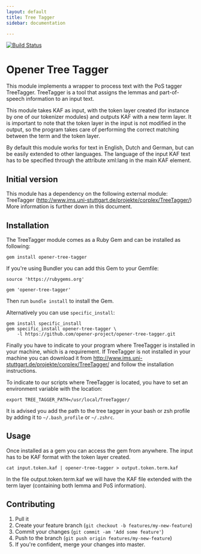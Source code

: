 ```yaml
---
layout: default
title: Tree Tagger
sidebar: documentation

---
```




<div id='readme'></div>

[![Build Status](https://drone.io/github.com/opener-project/VU-tree-tagger_kernel/status.png)](https://drone.io/github.com/opener-project/VU-tree-tagger_kernel/latest)

Opener Tree Tagger
==================

This module implements a wrapper to process text with the PoS tagger
TreeTagger. TreeTagger is a tool that assigns the lemmas and part-of-speech
information to an input text.

This module takes KAF as input, with the token layer created (for instance by
one of our tokenizer modules) and outputs KAF with a new term layer. It is
important to note that the token layer in the input is not modified in the
output, so the program takes care of performing the correct matching between
the term and the token layer.

By default this module works for text in English, Dutch and German, but can be
easily extended to other languages. The language of the input KAF text has to
be specified through the attribute xml:lang in the main KAF element.

Initial version
----------------

This module has a dependency on the following external module: TreeTagger
(<http://www.ims.uni-stuttgart.de/projekte/corplex/TreeTagger/>) More
information is further down in this document.

Installation
------------

The TreeTagger module comes as a Ruby Gem and can be installed as following:

    gem install opener-tree-tagger

If you're using Bundler you can add this Gem to your Gemfile:

    source 'https://rubygems.org'

    gem 'opener-tree-tagger'

Then run `bundle install` to install the Gem.

Alternatively you can use `specific_install`:

    gem install specific_install
    gem specific_install opener-tree-tagger \
        -l https://github.com/opener-project/opener-tree-tagger.git

Finally you have to indicate to your program where TreeTagger is installed in
your machine, which is a requirement. If TreeTagger is not installed in your
machine you can download it from
<http://www.ims.uni-stuttgart.de/projekte/corplex/TreeTagger/> and follow the
installation instructions.

To indicate to our scripts where TreeTagger is
located, you have to set an environment variable with the location:

    export TREE_TAGGER_PATH=/usr/local/TreeTagger/

It is advised you add the path to the tree tagger in your bash or zsh profile
by adding it to `~/.bash_profile` or `~/.zshrc`.

Usage
-----

Once installed as a gem you can access the gem from anywhere. The input has to
be KAF format with the token layer created.

    cat input.token.kaf | opener-tree-tagger > output.token.term.kaf

In the file output.token.term.kaf we will have the KAF file extended with the
term layer (containing both lemma and PoS information).

## Contributing

1. Pull it
2. Create your feature branch (`git checkout -b features/my-new-feature`)
3. Commit your changes (`git commit -am 'Add some feature'`)
4. Push to the branch (`git push origin features/my-new-feature`)
5. If you're confident, merge your changes into master.
